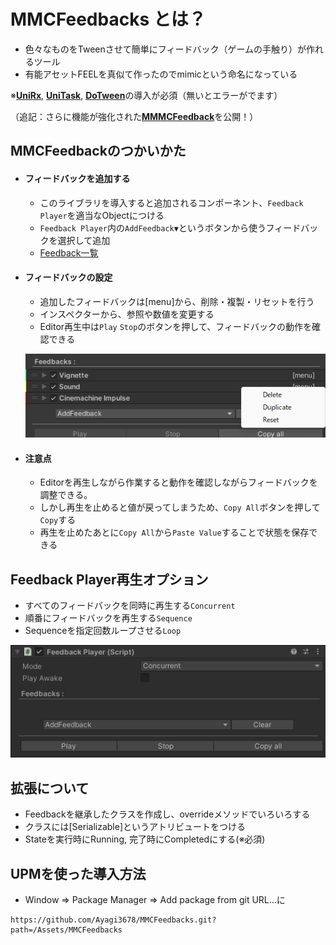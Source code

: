 # MMCFeedbacks とは？
- 色々なものをTweenさせて簡単にフィードバック（ゲームの手触り）が作れるツール
- 有能アセットFEELを真似て作ったのでmimicという命名になっている

※[**UniRx**](https://github.com/neuecc/UniRx), [**UniTask**](https://github.com/Cysharp/UniTask), [**DoTween**](https://assetstore.unity.com/packages/tools/animation/dotween-hotween-v2-27676?locale=ja-JP)の導入が必須（無いとエラーがでます）

（追記：さらに機能が強化された[**MMMCFeedback**](https://github.com/Ayagi3678/MMMCFeedbacks)を公開！）
## MMCFeedbackのつかいかた
- #### フィードバックを追加する
  -  このライブラリを導入すると追加されるコンポーネント、`Feedback Player`を適当なObjectにつける
  -  `Feedback Player`内の`AddFeedback▼`というボタンから使うフィードバックを選択して追加
  - [Feedback一覧](https://github.com/Ayagi3678/MMCFeedbacks/wiki#feedback%E3%81%AE%E7%A8%AE%E9%A1%9E)
- #### フィードバックの設定
  - 追加したフィードバックは[menu]から、削除・複製・リセットを行う
   - インスペクターから、参照や数値を変更する
   -  Editor再生中は`Play` `Stop`のボタンを押して、フィードバックの動作を確認できる

    ![Image](/Assets/Documentation/img2.png)
- #### 注意点
  - Editorを再生しながら作業すると動作を確認しながらフィードバックを調整できる。
  - しかし再生を止めると値が戻ってしまうため、`Copy All`ボタンを押して`Copy`する
  - 再生を止めたあとに`Copy All`から`Paste Value`することで状態を保存できる
   
## Feedback Player再生オプション
  - すべてのフィードバックを同時に再生する`Concurrent`
  - 順番にフィードバックを再生する`Sequence`
  - Sequenceを指定回数ループさせる`Loop`

   ![Image 1](/Assets/Documentation/img1.png)
## 拡張について
- Feedbackを継承したクラスを作成し、overrideメソッドでいろいろする
- クラスには[Serializable]というアトリビュートをつける
- Stateを実行時にRunning, 完了時にCompletedにする(※必須)
## UPMを使った導入方法
- Window => Package Manager => Add package from git URL...に
```text
https://github.com/Ayagi3678/MMCFeedbacks.git?path=/Assets/MMCFeedbacks
```
